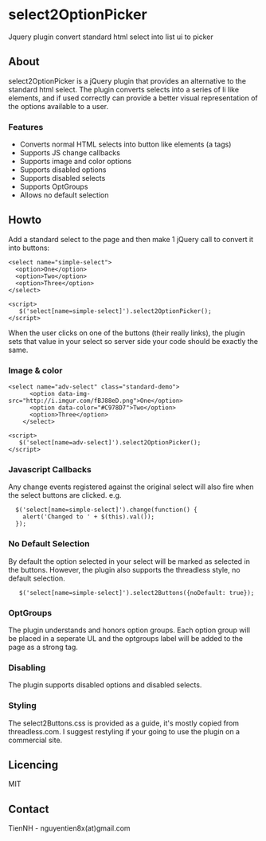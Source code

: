 select2OptionPicker
===================

Jquery plugin convert standard html select into list ui to picker

## About

select2OptionPicker is a jQuery plugin that provides an alternative to the standard html select. The plugin converts selects into a series of li like elements, 
and if used correctly can provide a better visual representation of the options available to a user.

### Features

* Converts normal HTML selects into button like elements (a tags)
* Supports JS change callbacks
* Supports image and color options
* Supports disabled options
* Supports disabled selects
* Supports OptGroups
* Allows no default selection

## Howto

Add a standard select to the page and then make 1 jQuery call to convert it into buttons:

    <select name="simple-select">
      <option>One</option>
      <option>Two</option>
      <option>Three</option>
    </select>

    <script>
       $('select[name=simple-select]').select2OptionPicker();
    </script>

When the user clicks on one of the buttons (their really links), the plugin sets that value in your select so server side your code should be exactly the same.

### Image & color

	<select name="adv-select" class="standard-demo">
          <option data-img-src="http://i.imgur.com/fBJ88eD.png">One</option>
          <option data-color="#C978D7">Two</option>
          <option>Three</option>
        </select>

    <script>
       $('select[name=adv-select]').select2OptionPicker();
    </script>

### Javascript Callbacks
Any change events registered against the original select will also fire when the select buttons are clicked. e.g.

      $('select[name=simple-select]').change(function() {
        alert('Changed to ' + $(this).val());
      });

### No Default Selection
By default the option selected in your select will be marked as selected
in the buttons.  However, the plugin also supports the threadless style,
no default selection.

       $('select[name=simple-select]').select2Buttons({noDefault: true});

### OptGroups
The plugin understands and honors option groups.  Each option group will
be placed in a seperate UL and the optgroups label will be added to the
page as a strong tag.

### Disabling
The plugin supports disabled options and disabled selects.

### Styling
The select2Buttons.css is provided as a guide, it's mostly copied from
threadless.com.  I suggest restyling if your going to use the plugin on a
commercial site.

## Licencing

MIT

## Contact

TienNH - nguyentien8x(at)gmail.com

